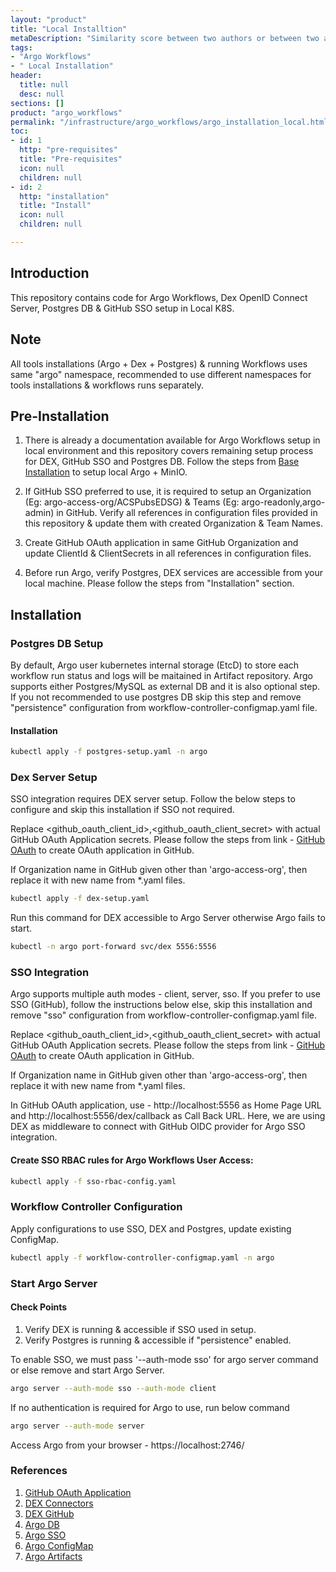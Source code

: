 ```yaml
---
layout: "product"
title: "Local Installtion"
metaDescription: "Similarity score between two authors or between two authors lists"
tags:
- "Argo Workflows"
- " Local Installation"
header:
  title: null
  desc: null
sections: []
product: "argo_workflows"
permalink: "/infrastructure/argo_workflows/argo_installation_local.html"
toc:
- id: 1
  http: "pre-requisites"
  title: "Pre-requisites"
  icon: null
  children: null
- id: 2
  http: "installation"
  title: "Install"
  icon: null
  children: null

---
```

## Introduction

This repository contains code for Argo Workflows, Dex OpenID Connect Server, Postgres DB & GitHub SSO setup in Local K8S.

## Note
All tools installations (Argo + Dex + Postgres) & running Workflows uses same "argo" namespace, recommended to use different namespaces for tools installations & workflows runs separately.


## Pre-Installation

1. There is already a documentation available for Argo Workflows setup in local environment and this repository covers remaining setup process for DEX, GitHub SSO and Postgres DB.
   Follow the steps from [Base Installation](https://developer.acs.org/bitbucket/projects/DSGOPS/repos/argo-workflows-demo/browse) to setup local Argo + MinIO.

2. If GitHub SSO preferred to use, it is required to setup an Organization (Eg: argo-access-org/ACSPubsEDSG) & Teams (Eg: argo-readonly,argo-admin) in GitHub. Verify all references in configuration files provided in this repository & update them with created Organization & Team Names.

3. Create GitHub OAuth application in same GitHub Organization and update ClientId & ClientSecrets in all references in configuration files.

4. Before run Argo, verify Postgres, DEX services are accessible from your local machine. Please follow the steps from "Installation" section.

## Installation

### Postgres DB Setup
By default, Argo user kubernetes internal storage (EtcD) to store each workflow run status and logs will be maitained in Artifact repository.
Argo supports either Postgres/MySQL as external DB and it is also optional step. If you not recommended to use postgres DB skip this step and remove "persistence" configuration from workflow-controller-configmap.yaml file.

#### Installation
~~~bash
kubectl apply -f postgres-setup.yaml -n argo
~~~

### Dex Server Setup
SSO integration requires DEX server setup. Follow the below steps to configure and skip this installation if SSO not required.

Replace <github_oauth_client_id>,<github_oauth_client_secret> with actual GitHub OAuth Application secrets. Please follow the steps from link - [GitHub OAuth](https://docs.github.com/en/apps/oauth-apps/building-oauth-apps/creating-an-oauth-app) to create OAuth application in GitHub.

If Organization name in GitHub given other than 'argo-access-org', then replace it with new name from *.yaml files.

~~~bash
kubectl apply -f dex-setup.yaml
~~~

Run this command for DEX accessible to Argo Server otherwise Argo fails to start.
~~~bash
kubectl -n argo port-forward svc/dex 5556:5556
~~~

### SSO Integration
Argo supports multiple auth modes - client, server, sso. If you prefer to use SSO (GitHub), follow the instructions below else, skip this installation and remove "sso" configuration from workflow-controller-configmap.yaml file.

Replace <github_oauth_client_id>,<github_oauth_client_secret> with actual GitHub OAuth Application secrets. Please follow the steps from link - [GitHub OAuth](https://docs.github.com/en/apps/oauth-apps/building-oauth-apps/creating-an-oauth-app) to create OAuth application in GitHub.

If Organization name in GitHub given other than 'argo-access-org', then replace it with new name from *.yaml files.

In GitHub OAuth application, use - http://localhost:5556 as Home Page URL and http://localhost:5556/dex/callback as Call Back URL. Here, we are using DEX as middleware to connect with GitHub OIDC provider for Argo SSO integration.

#### Create SSO RBAC rules for Argo Workflows User Access:
~~~bash
kubectl apply -f sso-rbac-config.yaml
~~~

### Workflow Controller Configuration
Apply configurations to use SSO, DEX and Postgres, update existing ConfigMap.
~~~bash
kubectl apply -f workflow-controller-configmap.yaml -n argo
~~~

### Start Argo Server

#### Check Points
1. Verify DEX is running & accessible if SSO used in setup.
2. Verify Postgres is running & accessible if "persistence" enabled. 

To enable SSO, we must pass '--auth-mode sso' for argo server command or else remove and start Argo Server.
~~~bash
argo server --auth-mode sso --auth-mode client
~~~

If no authentication is required for Argo to use, run below command
~~~bash
argo server --auth-mode server
~~~

Access Argo from your browser - https://localhost:2746/ 

### References
1. [GitHub OAuth Application](https://docs.github.com/en/apps/oauth-apps/building-oauth-apps/creating-an-oauth-app)
2. [DEX Connectors](https://dexidp.io/docs/connectors/oidc/)
3. [DEX GitHub](https://dexidp.io/docs/connectors/github/)
4. [Argo DB](https://argoproj.github.io/argo-workflows/workflow-archive/)
5. [Argo SSO](https://argoproj.github.io/argo-workflows/argo-server-sso-argocd/)
6. [Argo ConfigMap](https://argoproj.github.io/argo-workflows/workflow-controller-configmap.yaml)
7. [Argo Artifacts](https://argoproj.github.io/argo-workflows/configure-artifact-repository/)

